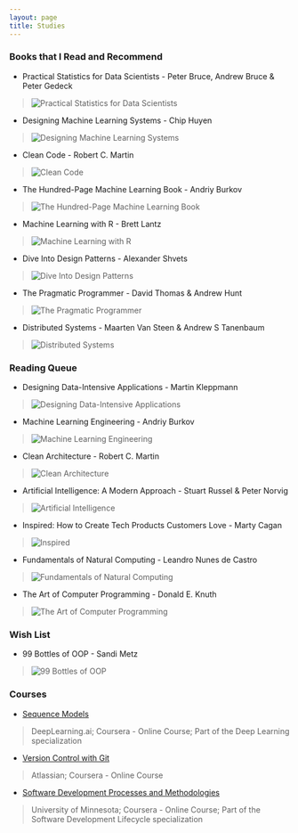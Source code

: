 ```yaml
---
layout: page
title: Studies
---
```


### Books that I Read and Recommend

- Practical Statistics for Data Scientists - Peter Bruce, Andrew Bruce & Peter Gedeck

> ![Practical Statistics for Data Scientists](https://i.gr-assets.com/images/S/compressed.photo.goodreads.com/books/1587495766i/48816585._SX50_.jpg) 

- Designing Machine Learning Systems - Chip Huyen

> ![Designing Machine Learning Systems](https://i.gr-assets.com/images/S/compressed.photo.goodreads.com/books/1653945265i/60715378._SX50_.jpg) 

- Clean Code - Robert C. Martin

> ![Clean Code](https://i.gr-assets.com/images/S/compressed.photo.goodreads.com/books/1436202607i/3735293._SX50_.jpg) 

- The Hundred-Page Machine Learning Book - Andriy Burkov

> ![The Hundred-Page Machine Learning Book](https://i.gr-assets.com/images/S/compressed.photo.goodreads.com/books/1546285613i/43190851._SX50_.jpg) 

- Machine Learning with R - Brett Lantz

> ![Machine Learning with R](https://i.gr-assets.com/images/S/compressed.photo.goodreads.com/books/1395601758i/18859629._SX50_.jpg) 

- Dive Into Design Patterns - Alexander Shvets

> ![Dive Into Design Patterns](https://i.gr-assets.com/images/S/compressed.photo.goodreads.com/books/1543945452i/43125355._SX50_.jpg)

- The Pragmatic Programmer - David Thomas & Andrew Hunt

> ![The Pragmatic Programmer](https://i.gr-assets.com/images/S/compressed.photo.goodreads.com/books/1401432508i/4099._SX50_.jpg) 

- Distributed Systems - Maarten Van Steen & Andrew S Tanenbaum

> ![Distributed Systems](https://i.gr-assets.com/images/S/compressed.photo.goodreads.com/books/1347701966i/405614._SX50_.jpg) 

### Reading Queue

- Designing Data-Intensive Applications - Martin Kleppmann

> ![Designing Data-Intensive Applications](https://i.gr-assets.com/images/S/compressed.photo.goodreads.com/books/1415816873i/23463279._SX50_.jpg) 

- Machine Learning Engineering - Andriy Burkov

> ![Machine Learning Engineering](https://i.gr-assets.com/images/S/compressed.photo.goodreads.com/books/1599592043i/55275944._SX50_.jpg) 

- Clean Architecture - Robert C. Martin

> ![Clean Architecture](https://i.gr-assets.com/images/S/compressed.photo.goodreads.com/books/1471680093i/18043011._SX50_.jpg) 

- Artificial Intelligence: A Modern Approach - Stuart Russel & Peter Norvig

> ![Artificial Intelligence](https://i.gr-assets.com/images/S/compressed.photo.goodreads.com/books/1385600294i/27543._SX50_.jpg) 
 
- Inspired: How to Create Tech Products Customers Love - Marty Cagan

> ![Inspired](https://i.gr-assets.com/images/S/compressed.photo.goodreads.com/books/1496058487i/35249663._SY75_.jpg) 

- Fundamentals of Natural Computing - Leandro Nunes de Castro

> ![Fundamentals of Natural Computing](https://i.gr-assets.com/images/S/compressed.photo.goodreads.com/books/1356188279i/2022909._SY75_.jpg) 

- The Art of Computer Programming - Donald E. Knuth

> ![The Art of Computer Programming](https://i.gr-assets.com/images/S/compressed.photo.goodreads.com/books/1388242904i/112247._SX50_.jpg)

### Wish List

- 99 Bottles of OOP - Sandi Metz

> ![99 Bottles of OOP](https://i.gr-assets.com/images/S/compressed.photo.goodreads.com/books/1477514056i/31183020._SX50_.jpg) 

### Courses

- [Sequence Models](https://www.coursera.org/learn/nlp-sequence-models?specialization=deep-learning#syllabus)

> DeepLearning.ai; Coursera - Online Course; Part of the Deep Learning specialization

- [Version Control with Git](https://www.coursera.org/learn/version-control-with-git/)

> Atlassian; Coursera - Online Course

- [Software Development Processes and Methodologies](https://www.coursera.org/learn/software-processes/)

> University of Minnesota; Coursera - Online Course; Part of the Software Development Lifecycle specialization
